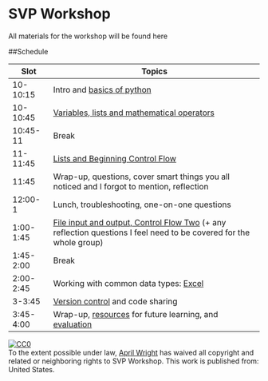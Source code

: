 SVP Workshop
============

All materials for the workshop will be found here

##Schedule



| Slot | Topics | 
|-----|-----|
|	10-10:15	| Intro and [basics of python](https://github.com/wrightaprilm/SVP_Workshop/blob/master/python_1.md) 	|	
|	10-10:45	| [Variables, lists and mathematical operators](https://github.com/wrightaprilm/SVP_Workshop/blob/master/python2.md) 	|	
|	10:45-11	| Break 	|	
|	11-11:45	| [Lists and Beginning Control Flow](https://github.com/wrightaprilm/SVP_Workshop/blob/master/Python3.md) 	|	
|	11:45		| Wrap-up, questions, cover smart things you all noticed and I forgot to mention, reflection 	|	
|	12:00-1   	|	 Lunch, troubleshooting, one-on-one questions 	|	
|	1:00-1:45 	|	 [File input and output, Control Flow Two](https://github.com/wrightaprilm/SVP_Workshop/blob/master/python4.md) (+ any reflection questions I feel need to be covered for the whole group)		|	
|	1:45-2:00 	|	 Break 	|	
|	2:00-2:45 	|	 Working with common data types: [Excel](https://github.com/wrightaprilm/SVP_Workshop/blob/master/python5.md) 	|	
|	3-3:45    	|	 [Version control](https://github.com/wrightaprilm/SVP_Workshop/blob/master/python6.md) and code sharing 	|	
|	3:45-4:00 	|	 Wrap-up, [resources](https://github.com/wrightaprilm/SVP_Workshop/blob/master/resources.md) for future learning, and [evaluation](https://docs.google.com/forms/d/1HjuQxlg1jzPyp4sgj1qwN1gDpe7ukUrQQ6FzeHG_DPo/viewform) 	|	

<p xmlns:dct="http://purl.org/dc/terms/" xmlns:vcard="http://www.w3.org/2001/vcard-rdf/3.0#">
  <a rel="license"
     href="http://creativecommons.org/publicdomain/zero/1.0/">
    <img src="http://i.creativecommons.org/p/zero/1.0/88x31.png" style="border-style: none;" alt="CC0" />
  </a>
  <br />
  To the extent possible under law,
  <a rel="dct:publisher"
     href="https://github.com/wrightaprilm">
    <span property="dct:title">April Wright</span></a>
  has waived all copyright and related or neighboring rights to
  <span property="dct:title">SVP Workshop</span>.
This work is published from:
<span property="vcard:Country" datatype="dct:ISO3166"
      content="US" about="https://github.com/wrightaprilm">
  United States</span>.
</p>